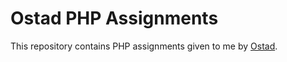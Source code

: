 <!-- @format -->

# Ostad PHP Assignments

This repository contains PHP assignments given to me by [Ostad](https://ostad.app).
